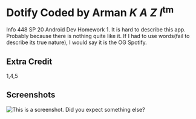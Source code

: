 # Dotify Coded by Arman *K A Z I*<sup>tm</sup>
Info 448 SP 20 Android Dev Homework 1. It is hard to describe this app.
Probably because there is nothing quite like it. If I had to use words(fail to describe its true nature), 
I would say it is the OG Spotify.

## Extra Credit
1,4,5

## Screenshots
![This is a screenshot. Did you expect something else?](https://drive.google.com/open?id=1IIGsvQBg5Npqe54-0_YfoAPFCIR6BjLG)
